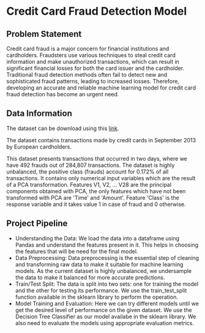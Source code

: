 # Credit Card Fraud Detection Model
## Problem Statement
Credit card fraud is a major concern for financial institutions and cardholders. Fraudsters use various techniques to steal credit card information and make unauthorized transactions, which can result in significant financial losses for both the card issuer and the cardholder. Traditional fraud detection methods often fail to detect new and sophisticated fraud patterns, leading to increased losses. Therefore, developing an accurate and reliable machine learning model for credit card fraud detection has become an urgent need.
## Data Information
The dataset can be download using this [link](https://www.kaggle.com/datasets/mlg-ulb/creditcardfraud).

The dataset contains transactions made by credit cards in September 2013 by European cardholders.

This dataset presents transactions that occurred in two days, where we have 492 frauds out of 284,807 transactions. The dataset is highly unbalanced, the positive class (frauds) account for 0.172% of all transactions. It contains only numerical input variables which are the result of a PCA transformation. Features V1, V2, … V28 are the principal components obtained with PCA, the only features which have not been transformed with PCA are 'Time' and 'Amount'. Feature 'Class' is the response variable and it takes value 1 in case of fraud and 0 otherwise.
## Project Pipeline
* Understanding the Data:  We load the data into a dataframe using Pandas and understand the features present in it. This helps in choosing the features that will be need for the final model.
* Data Preprocessing: Data preprocessing is the essential step of cleaning and transforming raw data to make it suitable for machine learning models. As the current dataset is highly unbalanced, we undersample the data to make it balanced for more accurate predictions.
* Train/Test Split: The data is split into two sets: one for training the model and the other for testing its performance. We use the train_test_split function available in the sklearn library to perform the operation.
* Model Training and Evaluation: Here we can try different models until we get the desired level of performance on the given dataset. We use the Decision Tree Classifier as our model availabe in the sklearn library. We also need to evaluate the models using appropriate evaluation metrics.

